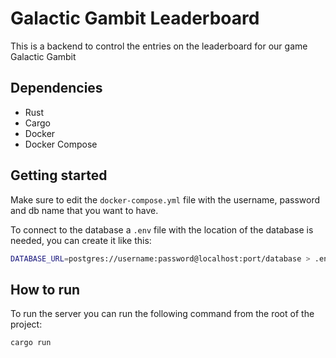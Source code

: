 # Galactic Gambit Leaderboard
This is a backend to control the entries on the leaderboard for our game Galactic Gambit

## Dependencies
- Rust
- Cargo
- Docker
- Docker Compose

## Getting started
Make sure to edit the `docker-compose.yml` file with the username, password and db name that you want to have.

To connect to the database a `.env` file with the location of the database is needed, you can create it like this:
```bash
DATABASE_URL=postgres://username:password@localhost:port/database > .env
```

## How to run
To run the server you can run the following command from the root of the project:
```
cargo run
```
